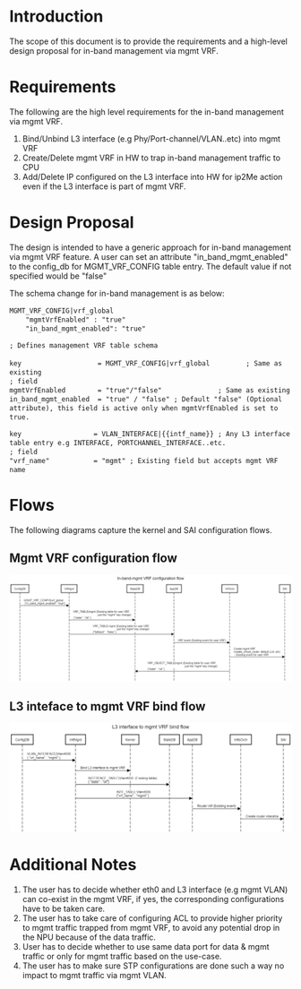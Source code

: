 
# Introduction

The scope of this document is to provide the requirements and a high-level design proposal for in-band management via mgmt VRF.

# Requirements

The following are the high level requirements for the in-band management via mgmt VRF.

1. Bind/Unbind L3 interface (e.g Phy/Port-channel/VLAN..etc) into mgmt VRF
2. Create/Delete mgmt VRF in HW to trap in-band management traffic to CPU
3. Add/Delete IP configured on the L3 interface into HW for ip2Me action even if the L3 interface is part of mgmt VRF.

# Design Proposal

The design is intended to have a generic approach for in-band management via mgmt VRF feature. A user can set an attribute "in_band_mgmt_enabled" to the config_db for MGMT_VRF_CONFIG table entry. The default value if not specified would be "false"

The schema change for in-band management is as below:

```
MGMT_VRF_CONFIG|vrf_global
    "mgmtVrfEnabled" : "true"
    "in_band_mgmt_enabled": "true"

```
```
; Defines management VRF table schema

key                   = MGMT_VRF_CONFIG|vrf_global         ; Same as existing
; field
mgmtVrfEnabled        = "true"/"false"              ; Same as existing
in_band_mgmt_enabled  = "true" / "false" ; Default "false" (Optional attribute), this field is active only when mgmtVrfEnabled is set to true.

```
```
key                  = VLAN_INTERFACE|{{intf_name}} ; Any L3 interface table entry e.g INTERFACE, PORTCHANNEL_INTERFACE..etc.
; field
"vrf_name"           = "mgmt" ; Existing field but accepts mgmt VRF name

```
# Flows

The following diagrams capture the kernel and SAI configuration flows.

## Mgmt VRF configuration flow

![](https://github.com/Azure/SONiC/blob/master/images/vrf_hld/in_band_mgmt_vrf_config_flow.png)

## L3 inteface to mgmt VRF bind flow

![](https://github.com/Azure/SONiC/blob/master/images/vrf_hld/in_band_mgmt_vrf_intf_config_flow.png)

# Additional Notes
1. The user has to decide whether eth0 and L3 interface (e.g mgmt VLAN) can co-exist in the mgmt VRF, if yes, the corresponding configurations have to be taken care.
2. The user has to take care of configuring ACL to provide higher priority to mgmt traffic trapped from mgmt VRF, to avoid any potential drop in the NPU because of the data traffic.
3. User has to decide whether to use same data port for data & mgmt traffic or only for mgmt traffic based on the use-case.
4. The user has to make sure STP configurations are done such a way no impact to mgmt traffic via mgmt VLAN.
